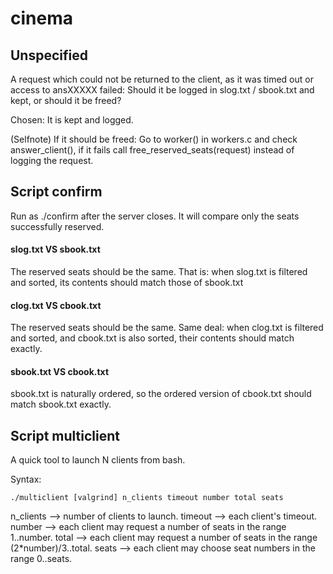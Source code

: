 # cinema

## Unspecified
A request which could not be returned to the client,
as it was timed out or access to ansXXXXX failed:
Should it be logged in slog.txt / sbook.txt and kept, or should it be freed?

Chosen: It is kept and logged.

(Selfnote) If it should be freed:
    Go to worker() in workers.c and check answer_client(),
    if it fails call free_reserved_seats(request) instead of logging the request.

## Script confirm

Run as ./confirm after the server closes. It will compare only the seats successfully reserved.

#### slog.txt VS sbook.txt
The reserved seats should be the same.
That is: when slog.txt is filtered and sorted, its contents should match those of sbook.txt

#### clog.txt VS cbook.txt
The reserved seats should be the same.
Same deal: when clog.txt is filtered and sorted, and cbook.txt is also sorted,
their contents should match exactly.

#### sbook.txt VS cbook.txt
sbook.txt is naturally ordered, so the ordered version of cbook.txt should match sbook.txt exactly.

## Script multiclient
A quick tool to launch N clients from bash.

Syntax:
    
    ./multiclient [valgrind] n_clients timeout number total seats

n_clients --> number of clients to launch.
timeout --> each client's timeout.
number --> each client may request a number of seats in the range 1..number.
total --> each client may request a number of seats in the range (2*number)/3..total.
seats --> each client may choose seat numbers in the range 0..seats.
